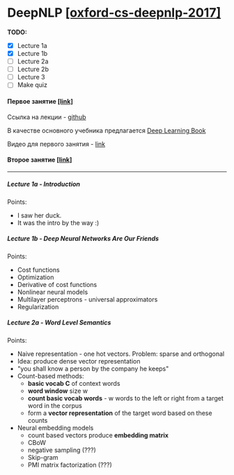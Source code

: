 # DeepNLP [[oxford-cs-deepnlp-2017]](https://github.com/oxford-cs-deepnlp-2017/lectures)

**TODO:**
- [x] Lecture 1a
- [x] Lecture 1b
- [ ] Lecture 2a
- [ ] Lecture 2b
- [ ] Lecture 3
- [ ] Make quiz

#### Первое занятие [[link]](http://info.deephack.me/?p=572)
Ссылка на лекции - [github](https://github.com/oxford-cs-deepnlp-2017/lectures)

В качестве основного учебника предлагается [Deep Learning Book](http://deeplearningbook.org)

Видео для первого занятия - [link](http://media.podcasts.ox.ac.uk/comlab/deep_learning_NLP/2017-01_deep_NLP_1b_friends.mp4)

#### Второе занятие [[link]](http://info.deephack.me/?p=577)


---

##### Lecture 1a - Introduction

Points:
- I saw her duck.
- It was the intro by the way :)

##### Lecture 1b - Deep Neural Networks Are Our Friends

Points:
- Cost functions
- Optimization
- Derivative of cost functions
- Nonlinear neural models
- Multilayer perceptrons - universal approximators
- Regularization

##### Lecture 2a - Word Level Semantics

Points:
- Naive representation - one hot vectors. Problem: sparse and orthogonal
- Idea: produce dense vector representation
- "you shall know a person by the company he keeps"
- Count-based methods:
    - **basic vocab C** of context words
    - **word window** size w
    - **count basic vocab words** - w words to the left or right from a target word in the corpus
    - form a **vector representation** of the target word based on these counts
- Neural embedding models
    - count based vectors produce **embedding matrix**
    - CBoW
    - negative sampling (???)
    - Skip-gram
    - PMI matrix factorization (???)

